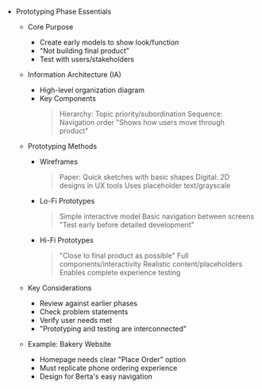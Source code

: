 * Prototyping Phase Essentials
   * Core Purpose
       - Create early models to show look/function
       - "Not building final product"
       - Test with users/stakeholders
   
   * Information Architecture (IA)
       - High-level organization diagram
       - Key Components
           > Hierarchy: Topic priority/subordination
           > Sequence: Navigation order
           > "Shows how users move through product"
   
   * Prototyping Methods
       - Wireframes
           > Paper: Quick sketches with basic shapes
           > Digital: 2D designs in UX tools
           > Uses placeholder text/grayscale
       
       - Lo-Fi Prototypes
           > Simple interactive model
           > Basic navigation between screens
           > "Test early before detailed development"
           
       - Hi-Fi Prototypes
           > "Close to final product as possible"
           > Full components/interactivity
           > Realistic content/placeholders
           > Enables complete experience testing
   
   * Key Considerations
       - Review against earlier phases
       - Check problem statements
       - Verify user needs met
       - "Prototyping and testing are interconnected"
   
   * Example: Bakery Website
       - Homepage needs clear "Place Order" option
       - Must replicate phone ordering experience
       - Design for Berta's easy navigation